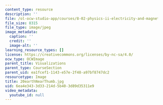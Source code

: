 ```yaml
---
content_type: resource
description: ''
file: /ol-ocw-studio-app/courses/8-02-physics-ii-electricity-and-magnetism-spring-2007/6ea4e3433d33214d5b403d89d35311e9_20earthNearThumb.jpg
file_size: 8315
file_type: image/jpeg
image_metadata:
  caption: ''
  credit: ''
  image-alt: ''
learning_resource_types: []
license: https://creativecommons.org/licenses/by-nc-sa/4.0/
ocw_type: OCWImage
parent_title: Visualizations
parent_type: CourseSection
parent_uid: ea1fcef1-1143-e57e-2f48-a97bf8747dc2
resourcetype: Image
title: 20earthNearThumb.jpg
uid: 6ea4e343-3d33-214d-5b40-3d89d35311e9
video_metadata:
  youtube_id: null
---
```

